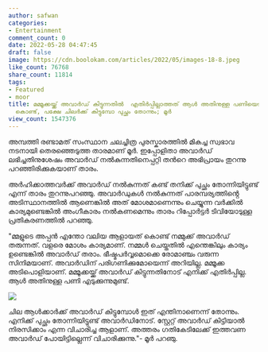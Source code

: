 ```yaml
---
author: safwan
categories:
- Entertainment
comment_count: 0
date: 2022-05-28 04:47:45
draft: false
image: https://cdn.boolokam.com/articles/2022/05/images-18-8.jpeg
like_count: 76768
share_count: 11814
tags:
- Featured
- moor
title: മമ്മൂക്കയ്ക്ക് അവാർഡ് കിട്ടുന്നതിൽ  എതിർപ്പില്ലാത്തത് ആൾ അതിനുള്ള പണിയെടുക്കുന്നത്
  കൊണ്ട്, പക്ഷേ ചിലർക്ക് കിട്ടുമ്പോ പുച്ഛം തോന്നും; മൂർ
view_count: 1547376
---
```


അമ്പത്തി രണ്ടാമത് സംസ്ഥാന ചലച്ചിത്ര പുരസ്കാരത്തിൽ മികച്ച സ്വഭാവ നടനായി തെരഞ്ഞെടുത്ത താരമാണ് മൂർ. ഇപ്പോളിതാ അവാർഡ് ലഭിച്ചതിനുശേഷം അവാർഡ് നൽകുന്നതിനെപ്പറ്റി തൻറെ അഭിപ്രായം തുറന്നു പറഞ്ഞിരിക്കുകയാണ് താരം.

അർഹിക്കാത്തവർക്ക് അവാർഡ് നൽകുന്നത് കണ്ട് തനിക്ക് പുച്ഛം തോന്നിയിട്ടുണ്ട് എന്ന് താരം തുറന്നുപറഞ്ഞു. അവാർഡുകൾ നൽകുന്നത് പാരമ്പര്യത്തിൻ്റെ അടിസ്ഥാനത്തിൽ ആണെങ്കിൽ അത് മോശമാണെന്നും ചെയ്യുന്ന വർക്കിൽ കാര്യമുണ്ടെങ്കിൽ അംഗീകാരം നൽകണമെന്നും താരം റിപ്പോർട്ടർ ടിവിയോടുള്ള പ്രതികരണത്തിൽ പറഞ്ഞു.

  
  
"മ്മളുടെ അപ്പന്‍ എന്തോ വലിയ ആളായത് കൊണ്ട് നമ്മുക്ക് അവാര്‍ഡ് തരുന്നത്. വളരെ മോശം കാര്യമാണ്. നമ്മള്‍ ചെയ്തതില്‍ എന്തെങ്കിലും കാര്യം ഉണ്ടെങ്കില്‍ അവാര്‍ഡ് തരാം. ഭീഷ്മപര്‍വ്വമൊക്കെ രോമാഞ്ചം വരുന്ന സിനിമയാണ്. അവാര്‍ഡിന് പരിഗണിക്കുമോയെന്ന് അറിയില്ല. മമ്മൂക്ക അടിപൊളിയാണ്. മമ്മൂക്കയ്ക്ക് അവാര്‍ഡ് കിട്ടുന്നതിനോട് എനിക്ക് എതിര്‍പ്പില്ല. ആള്‍ അതിനുള്ള പണി എടുക്കുന്നുമുണ്ട്.

![](https://cdn.boolokam.com/articles/2022/05/images-18-8.jpeg)

  
  
ചില ആള്‍ക്കാര്‍ക്ക് അവാര്‍ഡ് കിട്ടുമ്പോള്‍ ഇത് എന്തിനാണെന്ന് തോന്നും. എനിക്ക് പുച്ഛം തോന്നിയിട്ടുണ്ട് അവാര്‍ഡിനോട്. സ്റ്റേറ്റ് അവാര്‍ഡ് കിട്ടിയാല്‍ നിരസിക്കാം എന്ന വിചാരിച്ച ആളാണ്. അത്തരം ഗതികേടിലേക്ക് ഇത്തവണ അവാര്‍ഡ് പോയിട്ടില്ലെന്ന് വിചാരിക്കുന്നു."- മൂർ പറഞു.